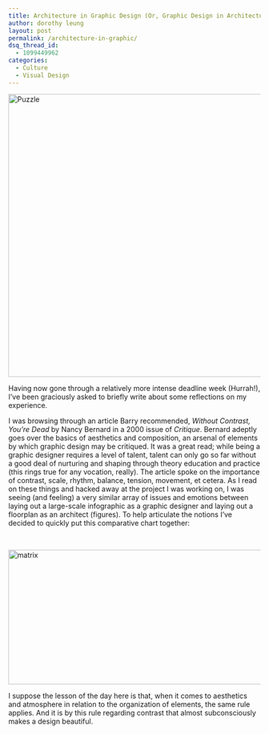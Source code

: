 ```yaml
---
title: Architecture in Graphic Design (Or, Graphic Design in Architecture)
author: dorothy leung
layout: post
permalink: /architecture-in-graphic/
dsq_thread_id:
  - 1099449962
categories:
  - Culture
  - Visual Design
---
```

<a href="http://hypenotic.com/design/10614/architecture-in-graphic/attachment/puzzle" rel="attachment wp-att-10616"><img class="alignnone size-medium wp-image-10616" alt="Puzzle" src="http://hypenotic.com/wordpress/wp-content/uploads/2013/02/Puzzle-580x565.png" width="580" height="565" /></a>

Having now gone through a relatively more intense deadline week (Hurrah!), I&#8217;ve been graciously asked to briefly write about some reflections on my experience.

I was browsing through an article Barry recommended, *Without Contrast, You&#8217;re Dead* by Nancy Bernard in a 2000 issue of *Critique*. Bernard adeptly goes over the basics of aesthetics and composition, an arsenal of elements by which graphic design may be critiqued. It was a great read; while being a graphic designer requires a level of talent, talent can only go so far without a good deal of nurturing and shaping through theory education and practice (this rings true for any vocation, really). The article spoke on the importance of contrast, scale, rhythm, balance, tension, movement, et cetera. As I read on these things and hacked away at the project I was working on, I was seeing (and feeling) a very similar array of issues and emotions between laying out a large-scale infographic as a graphic designer and laying out a floorplan as an architect (figures). To help articulate the notions I&#8217;ve decided to quickly put this comparative chart together:

&nbsp;

<a href="http://hypenotic.com/design/10614/architecture-in-graphic/attachment/matrix-3" rel="attachment wp-att-10632"><img class="alignnone size-medium wp-image-10632" alt="matrix" src="http://hypenotic.com/wordpress/wp-content/uploads/2013/02/matrix2-580x269.png" width="580" height="269" /></a>

I suppose the lesson of the day here is that, when it comes to aesthetics and atmosphere in relation to the organization of elements, the same rule applies. And it is by this rule regarding contrast that almost subconsciously makes a design beautiful.